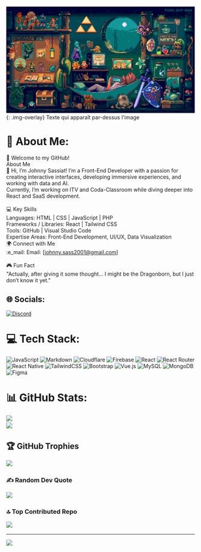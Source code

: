 ![Cover](assets/background/z.gif){: .img-overlay}
Texte qui apparaît par-dessus l'image
# :dizzy: About Me:
:space_invader: Welcome to my GitHub!<br>About Me<br>:wave: Hi, I’m Johnny Sassiat! I’m a Front-End Developer with a passion for creating interactive interfaces, developing immersive experiences, and working with data and AI.<br>Currently, I’m working on ITV and Coda-Classroom while diving deeper into React and SaaS development.<br><br>:computer: Key Skills<br>Languages: HTML | CSS | JavaScript | PHP<br>Frameworks / Libraries: React | Tailwind CSS<br>Tools: GitHub | Visual Studio Code<br>Expertise Areas: Front-End Development, UI/UX, Data Visualization<br>:earth_africa: Connect with Me<br>:e_mail: Email: [johnny.sass2001@gmail.com]<br><br>:video_game: Fun Fact<br>"Actually, after giving it some thought... I might be the Dragonborn, but I just don’t know it yet."


## :globe_with_meridians: Socials:
[![Discord](https://img.shields.io/badge/Discord-%237289DA.svg?logo=discord&logoColor=white)](https://discord.gg/aaaa) 

# :computer: Tech Stack:
![JavaScript](https://img.shields.io/badge/javascript-%23323330.svg?style=plastic&logo=javascript&logoColor=%23F7DF1E) ![Markdown](https://img.shields.io/badge/markdown-%23000000.svg?style=plastic&logo=markdown&logoColor=white) ![Cloudflare](https://img.shields.io/badge/Cloudflare-F38020?style=plastic&logo=Cloudflare&logoColor=white) ![Firebase](https://img.shields.io/badge/firebase-%23039BE5.svg?style=plastic&logo=firebase) ![React](https://img.shields.io/badge/react-%2320232a.svg?style=plastic&logo=react&logoColor=%2361DAFB) ![React Router](https://img.shields.io/badge/React_Router-CA4245?style=plastic&logo=react-router&logoColor=white) ![React Native](https://img.shields.io/badge/react_native-%2320232a.svg?style=plastic&logo=react&logoColor=%2361DAFB) ![TailwindCSS](https://img.shields.io/badge/tailwindcss-%2338B2AC.svg?style=plastic&logo=tailwind-css&logoColor=white) ![Bootstrap](https://img.shields.io/badge/bootstrap-%238511FA.svg?style=plastic&logo=bootstrap&logoColor=white) ![Vue.js](https://img.shields.io/badge/vue.js-%2335495e.svg?style=plastic&logo=vuedotjs&logoColor=%234FC08D) ![MySQL](https://img.shields.io/badge/mysql-4479A1.svg?style=plastic&logo=mysql&logoColor=white) ![MongoDB](https://img.shields.io/badge/MongoDB-%234ea94b.svg?style=plastic&logo=mongodb&logoColor=white) ![Figma](https://img.shields.io/badge/figma-%23F24E1E.svg?style=plastic&logo=figma&logoColor=white)
# :bar_chart: GitHub Stats:

![](https://github-readme-streak-stats.herokuapp.com/?user=Sjossa&theme=transparent&hide_border=false)<br/>
![](https://github-readme-stats.vercel.app/api/top-langs/?username=Sjossa&theme=transparent&hide_border=false&include_all_commits=true&count_private=true&layout=compact)

## :trophy: GitHub Trophies
![](https://github-profile-trophy.vercel.app/?username=Sjossa&theme=vue-dark&no-frame=false&no-bg=true&margin-w=4)

### :writing_hand: Random Dev Quote
![](https://quotes-github-readme.vercel.app/api?type=horizontal&theme=radical)

### :top: Top Contributed Repo
![](https://github-contributor-stats.vercel.app/api?username=Sjossa&limit=5&theme=dark&combine_all_yearly_contributions=true)

---
[![](https://visitcount.itsvg.in/api?id=Sjossa&icon=5&color=13)](https://visitcount.itsvg.in)

